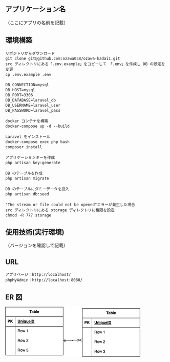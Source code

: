 ## アプリケーション名

（ここにアプリの名前を記載）

## 環境構築

```
リポジトリからダウンロード
git clone git@github.com:ozawa038/ozawa-kadai1.git
src ディレクトリにある「.env.example」をコピーして 「.env」を作成し DB の設定を変更
cp .env.example .env

DB_CONNECTION=mysql
DB_HOST=mysql
DB_PORT=3306
DB_DATABASE=laravel_db
DB_USERNAME=laravel_user
DB_PASSWORD=laravel_pass

docker コンテナを構築
docker-compose up -d --build

Laravel をインストール
docker-compose exec php bash
composer install

アプリケーションキーを作成
php artisan key:generate

DB のテーブルを作成
php artisan migrate

DB のテーブルにダミーデータを投入
php artisan db:seed

"The stream or file could not be opened"エラーが発生した場合
src ディレクトリにある storage ディレクトリに権限を設定
chmod -R 777 storage
```

## 使用技術(実行環境)

（バージョンを確認して記載）

## URL

```
アプリページ：http://localhost/
phpMyAdmin：http://localhost:8080/
```

## ER 図

![ER図](ER.drawio.png)
